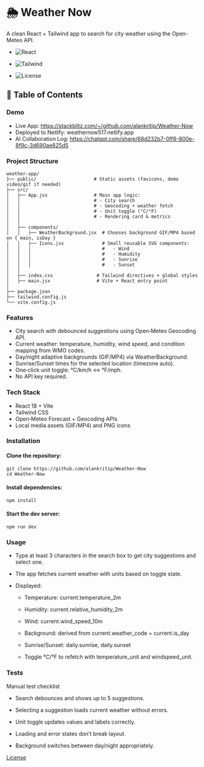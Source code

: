 # 🌦️ Weather Now
A clean React + Tailwind app to search for city weather using the Open-Meteo API.

* ![React](https://img.shields.io/badge/React-18-blue)

* ![Tailwind](https://img.shields.io/badge/TailwindCSS-4.0-green)

* ![License](https://img.shields.io/badge/license-MIT-yellow)

## 📑 Table of Contents
### Demo
- Live App: https://stackblitz.com/~/github.com/alankritip/Weather-Now
- Deployed to Netlify: weathernow517.netlify.app
- AI Collaboration Log: https://chatgpt.com/share/68d232b7-0ff8-800e-8f9c-3d690ae825d5 

### Project Structure

```code
weather-app/
├── public/                     # Static assets (favicons, demo video/gif if needed)
├── src/
│   ├── App.jsx                 # Main app logic:
│   │                           # - City search
│   │                           # - Geocoding + weather fetch
│   │                           # - Unit toggle (°C/°F)
│   │                           # - Rendering card & metrics
│   │
│   ├── components/
│   │   ├── WeatherBackground.jsx  # Chooses background GIF/MP4 based on { main, isDay }
│   │   ├── Icons.jsx              # Small reusable SVG components:
│   │   │                          #   - Wind
│   │   │                          #   - Humidity
│   │   │                          #   - Sunrise
│   │   │                          #   - Sunset
│   │
│   ├── index.css                # Tailwind directives + global styles
│   ├── main.jsx                 # Vite + React entry point
│
├── package.json
├── tailwind.config.js
└── vite.config.js

```
### Features
- City search with debounced suggestions using Open‑Meteo Geocoding API.
- Current weather: temperature, humidity, wind speed, and condition mapping from WMO codes.
- Day/night adaptive backgrounds (GIF/MP4) via WeatherBackground.
- Sunrise/Sunset times for the selected location (timezone auto).
- One‑click unit toggle: °C/km/h ↔ °F/mph.
- No API key required.
### Tech Stack
- React 18 + Vite
- Tailwind CSS
- Open‑Meteo Forecast + Geocoding APIs
- Local media assets (GIF/MP4) and PNG icons

### Installation

#### Clone the repository:
 ```code
 git clone https://github.com/alankritip/Weather-Now
 cd Weather-Now
```
#### Install dependencies:
```code
npm install
```
#### Start the dev server:
```code 
npm run dev
```

### Usage

- Type at least 3 characters in the search box to get city suggestions and select one.

- The app fetches current weather with units based on toggle state.

- Displayed:

  - Temperature: current.temperature_2m

  - Humidity: current.relative_humidity_2m

  - Wind: current.wind_speed_10m

  - Background: derived from current.weather_code + current.is_day

  - Sunrise/Sunset: daily.sunrise, daily.sunset

  - Toggle °C/°F to refetch with temperature_unit and windspeed_unit.

### Tests

Manual test checklist

  - Search debounces and shows up to 5 suggestions.

  - Selecting a suggestion loads current weather without errors.

  - Unit toggle updates values and labels correctly.

  - Loading and error states don’t break layout.

  - Background switches between day/night appropriately.

[License](https://choosealicense.com/licenses/mit/)


